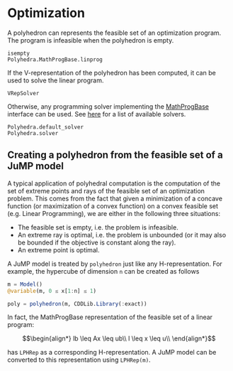 # Optimization

A polyhedron can represents the feasible set of an optimization program.
The program is infeasible when the polyhedron is empty.

```@docs
isempty
Polyhedra.MathProgBase.linprog
```

If the V-representation of the polyhedron has been computed, it can be used to solve the linear program.
```@docs
VRepSolver
```

Otherwise, any programming solver implementing the [MathProgBase](https://github.com/JuliaOpt/MathProgBase.jl) interface can be used. See [here](http://www.juliaopt.org/) for a list of available solvers.
```@docs
Polyhedra.default_solver
Polyhedra.solver
```

## Creating a polyhedron from the feasible set of a JuMP model

A typical application of polyhedral computation is the computation of the set of extreme points and rays of the feasible set of an optimization problem.
This comes from the fact that given a minimization of a concave function (or maximization of a convex function) on a convex feasible set (e.g. Linear Programming),
we are either in the following three situations:

- The feasible set is empty, i.e. the problem is infeasible.
- An extreme ray is optimal, i.e. the problem is unbounded (or it may also be bounded if the objective is constant along the ray).
- An extreme point is optimal.

A JuMP model is treated by `polyhedron` just like any H-representation. For example, the hypercube of dimension `n` can be created as follows
```julia
m = Model()
@variable(m, 0 ≤ x[1:n] ≤ 1)

poly = polyhedron(m, CDDLib.Library(:exact))
```

In fact, the MathProgBase representation of the feasible set of a linear program:

```math
\begin{align*}
  lb \leq Ax \leq ub\\
  l \leq x \leq u\\
\end{align*}
```

has `LPHRep` as a corresponding H-representation.
A JuMP model can be converted to this representation using `LPHRep(m)`.
